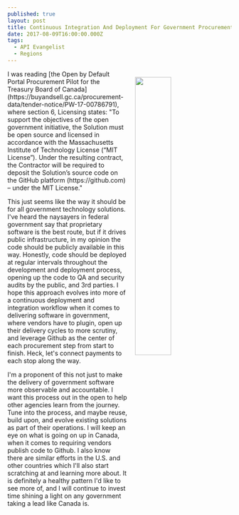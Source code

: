 ```yaml
---
published: true
layout: post
title: Continuous Integration And Deployment For Government Procurement
date: 2017-08-09T16:00:00.000Z
tags:
  - API Evangelist
  - Regions
---
```

<p><a href="https://buyandsell.gc.ca/procurement-data/tender-notice/PW-17-00786791"><img src="https://s3.amazonaws.com/kinlane-productions2/canada/open-by-default-portal-procurement.png" align="right" width="40%" style="padding: 15px;" /></a></p>I was reading [the Open by Default Portal Procurement Pilot for the Treasury Board of Canada](https://buyandsell.gc.ca/procurement-data/tender-notice/PW-17-00786791), where section 6, Licensing states: "To support the objectives of the open government initiative, the Solution must be open source and licensed in accordance with the Massachusetts Institute of Technology License (“MIT License”). Under the resulting contract, the Contractor will be required to deposit the Solution’s source code on the GitHub platform (https://github.com) – under the MIT License."

This just seems like the way it should be for all government technology solutions. I've heard the naysayers in federal government say that proprietary software is the best route, but if it drives public infrastructure, in my opinion the code should be publicly available in this way. Honestly, code should be deployed at regular intervals throughout the development and deployment process, opening up the code to QA and security audits by the public, and 3rd parties. I hope this approach evolves into more of a continuous deployment and integration workflow when it comes to delivering software in government, where vendors have to plugin, open up their delivery cycles to more scrutiny, and leverage Github as the center of each procurement step from start to finish. Heck, let's connect payments to each stop along the way.

I'm a proponent of this not just to make the delivery of government software more observable and accountable. I want this process out in the open to help other agencies learn from the journey. Tune into the process, and maybe reuse, build upon, and evolve existing solutions as part of their operations. I will keep an eye on what is going on up in Canada, when it comes to requiring vendors publish code to Github. I also know there are similar efforts in the U.S. and other countries which I'll also start scratching at and learning more about. It is definitely a healthy pattern I'd like to see more of, and I will continue to invest time shining a light on any government taking a lead like Canada is.

